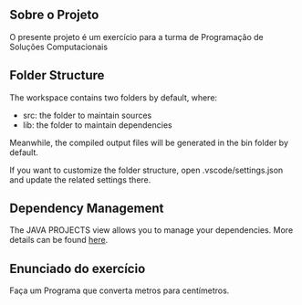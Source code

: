 ## Sobre o Projeto

O presente projeto é um exercício para a turma de Programação de Soluções Computacionais

## Folder Structure

The workspace contains two folders by default, where:

- src: the folder to maintain sources
- lib: the folder to maintain dependencies

Meanwhile, the compiled output files will be generated in the bin folder by default.

If you want to customize the folder structure, open .vscode/settings.json and update the related settings there.

## Dependency Management

The JAVA PROJECTS view allows you to manage your dependencies. More details can be found [here](https://github.com/microsoft/vscode-java-dependency#manage-dependencies).

## Enunciado do exercício

Faça um Programa que converta metros para centímetros.
